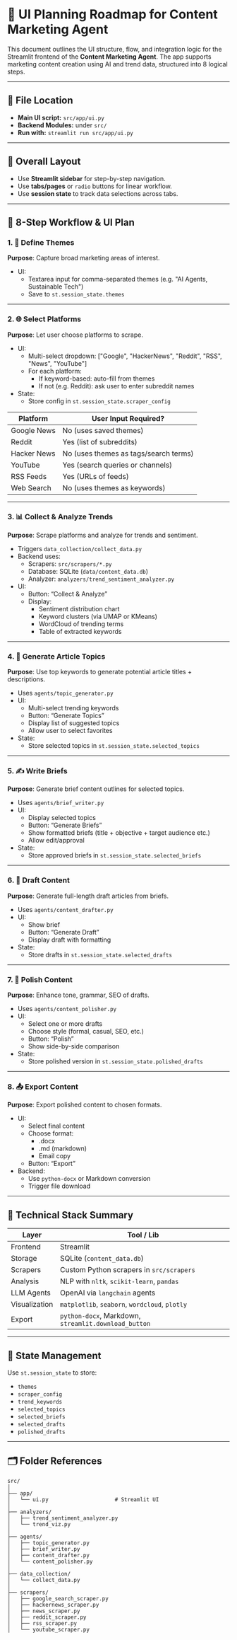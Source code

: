 # 🧭 UI Planning Roadmap for Content Marketing Agent

This document outlines the UI structure, flow, and integration logic for the Streamlit frontend of the **Content Marketing Agent**. The app supports marketing content creation using AI and trend data, structured into 8 logical steps.

---

## 📁 File Location
- **Main UI script:** `src/app/ui.py`
- **Backend Modules:** under `src/`
- **Run with:** `streamlit run src/app/ui.py`

---

## 🧱 Overall Layout
- Use **Streamlit sidebar** for step-by-step navigation.
- Use **tabs/pages** or `radio` buttons for linear workflow.
- Use **session state** to track data selections across tabs.

---

## 🧭 8-Step Workflow & UI Plan

### 1. 🎯 Define Themes
**Purpose**: Capture broad marketing areas of interest.
- UI:
  - Textarea input for comma-separated themes (e.g. "AI Agents, Sustainable Tech")
  - Save to `st.session_state.themes`

---

### 2. 🌐 Select Platforms
**Purpose**: Let user choose platforms to scrape.
- UI:
  - Multi-select dropdown: ["Google", "HackerNews", "Reddit", "RSS", "News", "YouTube"]
  - For each platform:
    - If keyword-based: auto-fill from themes
    - If not (e.g. Reddit): ask user to enter subreddit names
- State:
  - Store config in `st.session_state.scraper_config`
  
| Platform    | User Input Required?                  |
| ----------- | ------------------------------------- |
| Google News | No (uses saved themes)                |
| Reddit      | Yes (list of subreddits)              |
| Hacker News | No (uses themes as tags/search terms) |
| YouTube     | Yes (search queries or channels)      |
| RSS Feeds   | Yes (URLs of feeds)                   |
| Web Search  | No (uses themes as keywords)          |


---

### 3. 📊 Collect & Analyze Trends
**Purpose**: Scrape platforms and analyze for trends and sentiment.
- Triggers `data_collection/collect_data.py`
- Backend uses:
  - Scrapers: `src/scrapers/*.py`
  - Database: SQLite (`data/content_data.db`)
  - Analyzer: `analyzers/trend_sentiment_analyzer.py`
- UI:
  - Button: “Collect & Analyze”
  - Display:
    - Sentiment distribution chart
    - Keyword clusters (via UMAP or KMeans)
    - WordCloud of trending terms
    - Table of extracted keywords

---

### 4. 🧠 Generate Article Topics
**Purpose**: Use top keywords to generate potential article titles + descriptions.
- Uses `agents/topic_generator.py`
- UI:
  - Multi-select trending keywords
  - Button: “Generate Topics”
  - Display list of suggested topics
  - Allow user to select favorites
- State:
  - Store selected topics in `st.session_state.selected_topics`

---

### 5. ✍️ Write Briefs
**Purpose**: Generate brief content outlines for selected topics.
- Uses `agents/brief_writer.py`
- UI:
  - Display selected topics
  - Button: “Generate Briefs”
  - Show formatted briefs (title + objective + target audience etc.)
  - Allow edit/approval
- State:
  - Store approved briefs in `st.session_state.selected_briefs`

---

### 6. 📝 Draft Content
**Purpose**: Generate full-length draft articles from briefs.
- Uses `agents/content_drafter.py`
- UI:
  - Show brief
  - Button: “Generate Draft”
  - Display draft with formatting
- State:
  - Store drafts in `st.session_state.selected_drafts`

---

### 7. 💄 Polish Content
**Purpose**: Enhance tone, grammar, SEO of drafts.
- Uses `agents/content_polisher.py`
- UI:
  - Select one or more drafts
  - Choose style (formal, casual, SEO, etc.)
  - Button: “Polish”
  - Show side-by-side comparison
- State:
  - Store polished version in `st.session_state.polished_drafts`

---

### 8. 📤 Export Content
**Purpose**: Export polished content to chosen formats.
- UI:
  - Select final content
  - Choose format:
    - .docx
    - .md (markdown)
    - Email copy
  - Button: “Export”
- Backend:
  - Use `python-docx` or Markdown conversion
  - Trigger file download

---

## 🧰 Technical Stack Summary

| Layer          | Tool / Lib              |
|----------------|-------------------------|
| Frontend       | Streamlit               |
| Storage        | SQLite (`content_data.db`) |
| Scrapers       | Custom Python scrapers in `src/scrapers` |
| Analysis       | NLP with `nltk`, `scikit-learn`, `pandas` |
| LLM Agents     | OpenAI via `langchain` agents |
| Visualization  | `matplotlib`, `seaborn`, `wordcloud`, `plotly` |
| Export         | `python-docx`, Markdown, `streamlit.download_button` |

---

## 🔁 State Management
Use `st.session_state` to store:
- `themes`
- `scraper_config`
- `trend_keywords`
- `selected_topics`
- `selected_briefs`
- `selected_drafts`
- `polished_drafts`

---

## 🗂 Folder References

```text
src/
│
├── app/
│   └── ui.py                     # Streamlit UI
│
├── analyzers/
│   ├── trend_sentiment_analyzer.py
│   └── trend_viz.py
│
├── agents/
│   ├── topic_generator.py
│   ├── brief_writer.py
│   ├── content_drafter.py
│   └── content_polisher.py
│
├── data_collection/
│   └── collect_data.py
│
├── scrapers/
│   ├── google_search_scraper.py
│   ├── hackernews_scraper.py
│   ├── news_scraper.py
│   ├── reddit_scraper.py
│   ├── rss_scraper.py
│   └── youtube_scraper.py

